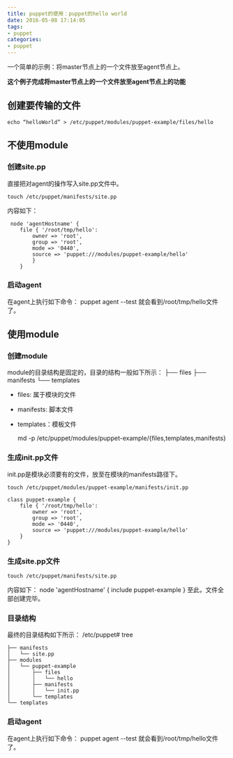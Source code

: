 ```yaml
---
title: puppet的使用：puppet的hello world
date: 2016-05-08 17:14:05
tags:
- puppet
categories:
- puppet
---
```

一个简单的示例：将master节点上的一个文件放至agent节点上。
<!-- more -->
**这个例子完成将master节点上的一个文件放至agent节点上的功能**

## 创建要传输的文件
    echo “helloWorld” > /etc/puppet/modules/puppet-example/files/hello

## 不使用module
### 创建site.pp
直接把对agent的操作写入site.pp文件中。

    touch /etc/puppet/manifests/site.pp
内容如下：

     node 'agentHostname' {
        file { '/root/tmp/hello':
            owner => 'root',
            group => 'root',
            mode => '0440',
            source => 'puppet:///modules/puppet-example/hello'
            }
        }

### 启动agent
在agent上执行如下命令：
puppet agent --test
就会看到/root/tmp/hello文件了。

## 使用module
### 创建module
module的目录结构是固定的，目录的结构一般如下所示：
├── files
├── manifests
└── templates
* files: 属于模块的文件
* manifests: 脚本文件
* templates：模板文件

    md -p /etc/puppet/modules/puppet-example/{files,templates,manifests}


### 生成init.pp文件
init.pp是模块必须要有的文件，放至在模块的manifests路径下。

    touch /etc/puppet/modules/puppet-example/manifests/init.pp

    class puppet-example {
        file { '/root/tmp/hello':
            owner => 'root',
            group => 'root',
            mode => '0440',
            source => 'puppet:///modules/puppet-example/hello'
        }
    }

### 生成site.pp文件
    touch /etc/puppet/manifests/site.pp
内容如下：
    node 'agentHostname' {
      include puppet-example
    }
至此，文件全部创建完毕。

### 目录结构
最终的目录结构如下所示：
    /etc/puppet# tree

    ├── manifests
    │   └── site.pp
    ├── modules
    │   └── puppet-example
    │       ├── files
    │       │   └── hello
    │       ├── manifests
    │       │   └── init.pp
    │       └── templates
    └── templates

### 启动agent
在agent上执行如下命令：
puppet agent --test
就会看到/root/tmp/hello文件了。

